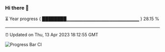 ### Hi there 👋

⏳ Year progress { ████████▁▁▁▁▁▁▁▁▁▁▁▁▁▁▁▁▁▁▁▁▁▁ } 28.15 %

---

⏰ Updated on Thu, 13 Apr 2023 18:12:55 GMT

![Progress Bar CI](https://github.com/liununu/liununu/workflows/Progress%20Bar%20CI/badge.svg)
